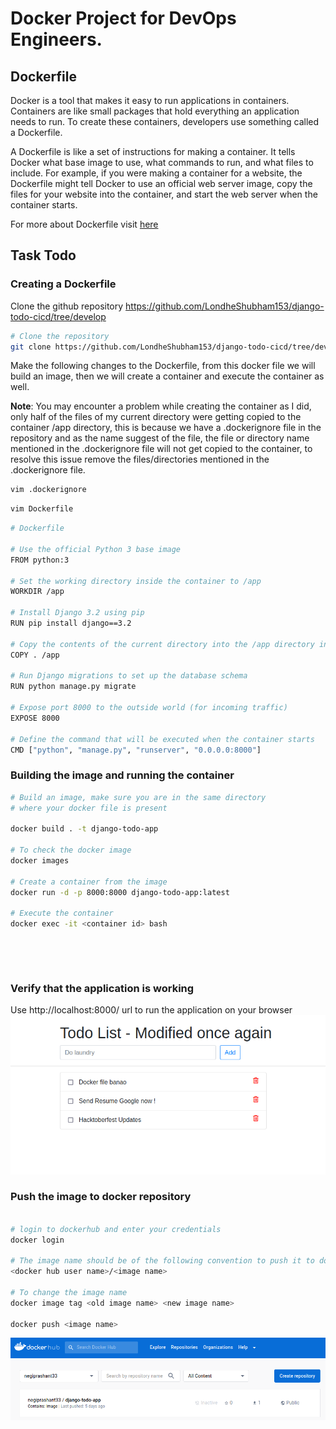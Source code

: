 # Docker Project for DevOps Engineers.

## Dockerfile

Docker is a tool that makes it easy to run applications in containers. Containers are like small packages that hold everything an application needs to run. To create these containers, developers use something called a Dockerfile.

A Dockerfile is like a set of instructions for making a container. It tells Docker what base image to use, what commands to run, and what files to include. For example, if you were making a container for a website, the Dockerfile might tell Docker to use an official web server image, copy the files for your website into the container, and start the web server when the container starts.

For more about Dockerfile visit [here](https://rushikesh-mashidkar.hashnode.dev/dockerfile-docker-compose-swarm-and-volumes)


## Task Todo

### Creating a Dockerfile

Clone the github repository https://github.com/LondheShubham153/django-todo-cicd/tree/develop

```bash
# Clone the repository
git clone https://github.com/LondheShubham153/django-todo-cicd/tree/develop
```

Make the following changes to the Dockerfile, from this docker file we will build an image, then we will create a container and execute the container as well.

**Note**: You may encounter a problem while creating the container as I did, only half of the files of my current directory were getting copied to the container /app directory, this is because we have a .dockerignore file in the repository and as the name suggest of the file, the file or directory name mentioned in the .dockerignore file will not get copied to the container, to resolve this issue remove the files/directories mentioned in the .dockerignore file.

```bash
vim .dockerignore
```

```bash
vim Dockerfile
```

```bash
# Dockerfile

# Use the official Python 3 base image
FROM python:3

# Set the working directory inside the container to /app
WORKDIR /app

# Install Django 3.2 using pip
RUN pip install django==3.2

# Copy the contents of the current directory into the /app directory in the container
COPY . /app

# Run Django migrations to set up the database schema
RUN python manage.py migrate

# Expose port 8000 to the outside world (for incoming traffic)
EXPOSE 8000

# Define the command that will be executed when the container starts
CMD ["python", "manage.py", "runserver", "0.0.0.0:8000"]
```

### Building the image and running the container

```bash
# Build an image, make sure you are in the same directory 
# where your docker file is present

docker build . -t django-todo-app

# To check the docker image
docker images

# Create a container from the image
docker run -d -p 8000:8000 django-todo-app:latest

# Execute the container
docker exec -it <container id> bash
```


![]()


![]()

### Verify that the application is working

Use http://localhost:8000/ url to run the application on your browser
![Application Running on browser](/day17/images/Screenshot%20from%202023-08-11%2021-34-46.png)



### Push the image to docker repository

```bash

# login to dockerhub and enter your credentials
docker login

# The image name should be of the following convention to push it to docker hub
<docker hub user name>/<image name>

# To change the image name
docker image tag <old image name> <new image name>

docker push <image name>

```

![Docker hub](/day17/images/Screenshot%20from%202023-08-18%2020-24-11.png)